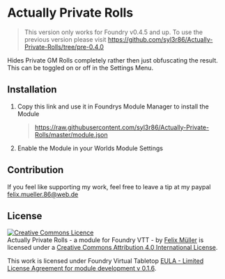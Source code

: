 # Actually Private Rolls

> This version only works for Foundry v0.4.5 and up. To use the previous version please visit
https://github.com/syl3r86/Actually-Private-Rolls/tree/pre-0.4.0

Hides Private GM Rolls completely rather then just obfuscating the result. This can be toggled on or off in the Settings Menu.

## Installation
1. Copy this link and use it in Foundrys Module Manager to install the Module

    > https://raw.githubusercontent.com/syl3r86/Actually-Private-Rolls/master/module.json
    
2. Enable the Module in your Worlds Module Settings

## Contribution
If you feel like supporting my work, feel free to leave a tip at my paypal felix.mueller.86@web.de

## License
<a rel="license" href="http://creativecommons.org/licenses/by/4.0/"><img alt="Creative Commons Licence" style="border-width:0" src="https://i.creativecommons.org/l/by/4.0/88x31.png" /></a><br /><span xmlns:dct="http://purl.org/dc/terms/" property="dct:title">Actually Private Rolls - a module for Foundry VTT -</span> by <a xmlns:cc="http://creativecommons.org/ns#" href="https://github.com/syl3r86?tab=repositories" property="cc:attributionName" rel="cc:attributionURL">Felix Müller</a> is licensed under a <a rel="license" href="http://creativecommons.org/licenses/by/4.0/">Creative Commons Attribution 4.0 International License</a>.

This work is licensed under Foundry Virtual Tabletop [EULA - Limited License Agreement for module development v 0.1.6](http://foundryvtt.com/pages/license.html).

